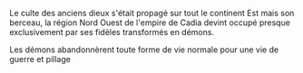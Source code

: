 
Le culte des anciens dieux s'était propagé sur tout le continent Est mais son berceau, la région Nord Ouest de l'empire de Cadia devint occupé presque exclusivement par ses fidèles transformés en démons.

Les démons abandonnèrent toute forme de vie normale pour une vie de guerre et pillage